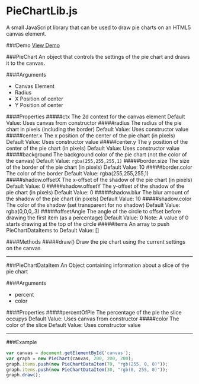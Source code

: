 # PieChartLib.js
A small JavaScript library that can be used to draw pie charts on an HTML5 canvas element.

###Demo
[View Demo](http://mshamory.github.io/jsPieChartLib/demo/)

###PieChart
An object that controls the settings of the pie chart and draws it to the canvas.

####Arguments
* Canvas Element
* Radius
* X Position of center
* Y Position of center

####Properties
#####ctx
    The 2d context for the canvas element
    Default Value: Uses canvas from constructor
#####radius
    The radius of the pie chart in pixels (including the border)
    Default Value: Uses constructor value
#####center.x
    The x position of the center of the pie chart (in pixels)
    Default Value: Uses constructor value
#####center.y
    The y position of the center of the pie chart (in pixels)
    Default Value: Uses constructor value
#####background
    The background color of the pie chart (not the color of the canvas)
    Default Value: `rgba(255,255,255,1)`
#####border.size
    The size of the border of the pie chart (in pixels)
    Default Value: 10
#####border.color
    The color of the border
    Default Value: rgba(255,255,255,1)
#####shadow.offsetX
    The x-offset of the shadow of the pie chart (in pixels)
    Default Value: 0
#####shadow.offsetY
    The y-offset of the shadow of the pie chart (in pixels)
    Default Value: 0
#####shadow.blur
    The blur amount of the shadow of the pie chart (in pixels)
    Default Value: 10
#####shadow.color
    The color of the shadow (set transparent for no shadow)
    Default Value: rgba(0,0,0,.3)
#####offsetAngle
    The angle of the circle to offset before drawing the first item (as a percentage)
    Default Value: 0
    Note: A value of 0 starts drawing at the top of the circle
#####items
    An array to push PieChartDataItems to
    Default Value: []

####Methods
#####draw()
    Draw the pie chart using the current settings on the canvas

_____

###PieChartDataItem
An Object containing information about a slice of the pie chart

####Arguments
* percent
* color

####Properties
#####percentOfPie
    The percentage of the pie the slice occupys
    Default Value: Uses canvas from constructor
#####color
    The color of the slice
    Default Value: Uses constructor value

_____

###Example
```javascript
var canvas = document.getElementById('canvas');
var graph = new PieChart(canvas, 200, 200, 200);
graph.items.push(new PieChartDataItem(70, "rgb(255, 0, 0)"));
graph.items.push(new PieChartDataItem(30, "rgb(0, 255, 0)"));
graph.draw();
```
